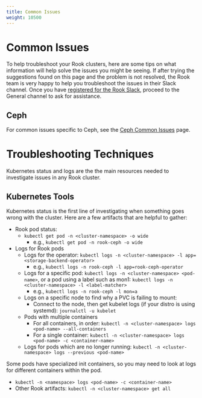 ```yaml
---
title: Common Issues
weight: 10500
---
```


# Common Issues

To help troubleshoot your Rook clusters, here are some tips on what information will help solve the issues you might be seeing.
If after trying the suggestions found on this page and the problem is not resolved, the Rook team is very happy to help you troubleshoot the issues in their Slack channel. Once you have [registered for the Rook Slack](https://slack.rook.io), proceed to the General channel to ask for assistance.

## Ceph

For common issues specific to Ceph, see the [Ceph Common Issues](ceph-common-issues.md) page.

# Troubleshooting Techniques

Kubernetes status and logs are the the main resources needed to investigate issues in any Rook cluster.

## Kubernetes Tools

Kubernetes status is the first line of investigating when something goes wrong with the cluster. Here are a few artifacts that are helpful to gather:
- Rook pod status:
  - `kubectl get pod -n <cluster-namespace> -o wide`
    - e.g., `kubectl get pod -n rook-ceph -o wide`
- Logs for Rook pods
  - Logs for the operator: `kubectl logs -n <cluster-namespace> -l app=<storage-backend-operator>`
    - e.g., `kubectl logs -n rook-ceph -l app=rook-ceph-operator`
  - Logs for a specific pod: `kubectl logs -n <cluster-namespace> <pod-name>`, or a pod using a label such as mon1: `kubectl logs -n <cluster-namespace> -l <label-matcher>`
    - e.g., `kubectl logs -n rook-ceph -l mon=a`
  - Logs on a specific node to find why a PVC is failing to mount:
    - Connect to the node, then get kubelet logs (if your distro is using systemd): `journalctl -u kubelet`
  - Pods with multiple containers
    - For all containers, in order: `kubectl -n <cluster-namespace> logs <pod-name> --all-containers`
    - For a single container: `kubectl -n <cluster-namespace> logs <pod-name> -c <container-name>`
  - Logs for pods which are no longer running: `kubectl -n <cluster-namespace> logs --previous <pod-name>`

Some pods have specialized init containers, so you may need to look at logs for different containers
within the pod.
- `kubectl -n <namespace> logs <pod-name> -c <container-name>`
- Other Rook artifacts: `kubectl -n <cluster-namespace> get all`
